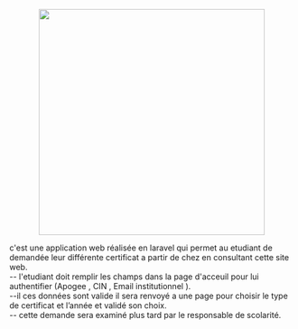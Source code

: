 <p align="center"><a href="https://laravel.com" target="_blank"><img src="https://raw.githubusercontent.com/laravel/art/master/logo-lockup/5%20SVG/2%20CMYK/1%20Full%20Color/laravel-logolockup-cmyk-red.svg" width="400"></a></p>

c'est une application web réalisée en laravel qui permet au etudiant de demandée leur différente certificat a partir de chez en consultant cette site web.</br>
  -- l'etudiant doit remplir les champs dans la page d'acceuil pour lui authentifier (Apogee , CIN , Email institutionnel ).</br>
  --il ces données sont valide il sera renvoyé a une page pour choisir le type de certificat et l’année et validé son choix.</br>
  -- cette demande sera examiné plus tard par le responsable de scolarité.</br>

